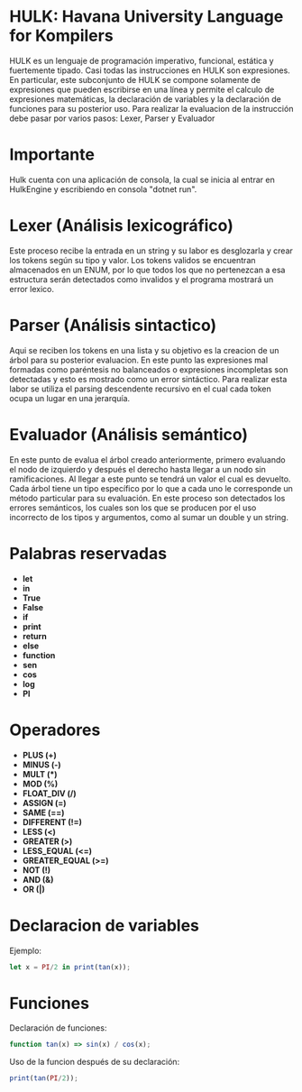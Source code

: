 # HULK: Havana University Language for Kompilers
HULK es un lenguaje de programación imperativo, funcional, estática y fuertemente tipado. Casi todas las instrucciones en HULK son expresiones. En particular, este subconjunto de HULK se compone solamente de expresiones que pueden escribirse en una línea y permite el calculo de expresiones matemáticas, la declaración de variables y la declaración de funciones para su posterior uso.
Para realizar la evaluacion de la instrucción debe pasar por varios pasos: Lexer, Parser y Evaluador

# Importante
Hulk cuenta con una aplicación de consola, la cual se inicia al entrar en HulkEngine y escribiendo en consola "dotnet run".

# Lexer (Análisis lexicográfico)
Este proceso recibe la entrada en un string y su labor es desglozarla y crear los tokens según su tipo y valor. Los tokens validos se encuentran almacenados en un ENUM, por lo que todos los que no pertenezcan a esa estructura serán detectados como invalidos y el programa mostrará un error lexico. 

# Parser (Análisis sintactico)
Aqui se reciben los tokens en una lista y su objetivo es la creacion de un árbol para su posterior evaluacion. En este punto las expresiones mal formadas como paréntesis no balanceados o expresiones incompletas son detectadas y esto es mostrado como un error sintáctico. Para realizar esta labor se utiliza el parsing descendente recursivo en el cual cada token ocupa un lugar en una jerarquía.

# Evaluador (Análisis semántico)
En este punto de evalua el árbol creado anteriormente, primero evaluando el nodo de izquierdo y después el derecho hasta llegar a un nodo sin ramificaciones. Al llegar a este punto se tendrá un valor el cual es devuelto. Cada árbol tiene un tipo específico por lo que a cada uno le corresponde un método particular para su evaluación.
En este proceso son detectados los errores semánticos, los cuales son los que se producen por el uso incorrecto de los tipos y argumentos, como al sumar un double y un string. 

# Palabras reservadas
- **let**
- **in**
- **True**
- **False**
- **if**
- **print**
- **return**
- **else**
- **function**
- **sen**
- **cos**
- **log**
- **PI**

# Operadores
- **PLUS (+)**
- **MINUS (-)**
- **MULT (*)**
- **MOD (%)**
- **FLOAT_DIV (/)**
- **ASSIGN (=)**
- **SAME (==)**
- **DIFFERENT (!=)**
- **LESS (<)**
- **GREATER (>)**
- **LESS_EQUAL (<=)**
- **GREATER_EQUAL (>=)**
- **NOT (!)**
- **AND (&)**
- **OR (|)**

# Declaracion de variables
Ejemplo:
```js
let x = PI/2 in print(tan(x));
```
# Funciones
Declaración de funciones:
```js
function tan(x) => sin(x) / cos(x);
```
Uso de la funcion después de su declaración:
```js
print(tan(PI/2));
```





